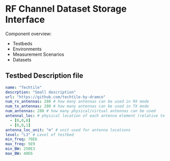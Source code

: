 # RF Channel Dataset Storage Interface

Component overview:
- Testbeds
- Environments
- Measurement Scenarios
- Datasets

## Testbed Description file

```yaml
name: "Techtile"
descrption: "Small description"
url: "https://github.com/techtile-by-dramco"
num_rx_antennas: 280 # how many antennas can be used in RX mode
num_tx_antennas: 280 # how many antennas can be used in TX mode
num_antennas: 280 # how many physical/virtual antennas can be used
antennal_loc: # physical location of each antenna element (relative to the first antenna element) [x,y,z]
  - [0,0,0]
  - [0,0,1]
antenna_loc_unit: "m" # unit used for antenna locations
level: "L3" # Level of testbed
min_freq: 70E6
max_freq: 5E9
min_BW: 250E3
max_BW: 40E6

```
